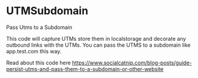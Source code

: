 # UTMSubdomain
Pass Utms to a Subdomain

This code will capture UTMs store them in localstorage and decorate any outbound links with the UTMs.  You can pass the UTMS to a subdomain like app.test.com this way.

Read about this code here https://www.socialcatnip.com/blog-posts/guide-persist-utms-and-pass-them-to-a-subdomain-or-other-website
